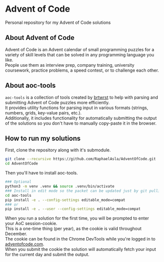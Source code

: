 # Advent of Code
Personal repository for my Advent of Code solutions
## About Advent of Code
Advent of Code is an Advent calendar of small programming puzzles for a variety of skill levels that can be solved in any programming language you like. <br>
People use them as interview prep, company training, university coursework, practice problems, a speed contest, or to challenge each other.
## About aoc-tools
`aoc-tools` is a collection of tools created by [brtwrst](https://github.com/brtwrst) to help with parsing and submitting Advent of Code puzzles more efficiently. <br>
It provides utility functions for parsing input in various formats (strings, numbers, grids, key-value pairs, etc.). <br>
Additionally, it includes functionality for automatically submitting the output of the solutions so you don't have to manually copy-paste it in the browser.
## How to run my solutions
First, clone the repository along with it's submodule.
```bash
git clone --recursive https://github.com/RaphaelAsla/AdventOfCode.git
cd AdventOfCode
```
Then you'll have to install aoc-tools.
```bash
### Optional
python3 -m venv .venv && source .venv/bin/activate
### Install in edit mode so the packet can be updated just by git pulling
cd aoc-tools
pip install -e . --config-settings editable_mode=compat
### or
pip install -e . --user --config-settings editable_mode=compat
```
When you run a solution for the first time, you will be prompted to enter your AoC session-cookie. <br>
This is a one-time thing (per year), as the cookie is valid throughout December. <br>
The cookie can be found in the Chrome DevTools while you're logged in to [adventofcode.com](adventofcode.com). <br>
When you submit the cookie the solution will automatically fetch your input for the current day and submit the output. <br>

